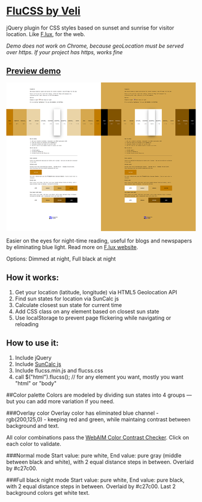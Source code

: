 # [FluCSS by Veli](http://veli.ee/flucss/)
jQuery plugin for CSS styles based on sunset and sunrise for visitor location. Like [F.lux](http://justgetflux.com/), for the web.

_Demo does not work on Chrome, because geoLocation must be served over https. If your project has https, works fine_

## [Preview demo](http://veli.ee/flucss/)

[![Preview](splash.png)](http://veli.ee/flucss/)


Easier on the eyes for night-time reading, useful for blogs and newspapers by eliminating blue light. Read more on [F.lux website](http://justgetflux.com/).

Options: Dimmed at night, Full black at night 

## How it works:
1. Get your location (latitude, longitude) via HTML5 Geolocation API
2. Find sun states for location via SunCalc js
3. Calculate closest sun state for current time
4. Add CSS class on any element based on closest sun state
5. Use localStorage to prevent page flickering while navigating or reloading


## How to use it:
1. Include jQuery
2. Include [SunCalc js](https://github.com/mourner/suncalc)
3. Include flucss.min.js and flucss.css
4. call $("html").flucss(); // for any element you want, mostly you want "html" or "body"

##Color palette
Colors are modeled by dividing sun states into 4 groups — but you can add more variation if you need.

###Overlay color
Overlay color has eliminated blue channel - rgb(200,125,0) - keeping red and green, while maintaing contrast between background and text.

All color combinations pass the [WebAIM Color Contrast Checker](http://webaim.org/resources/contrastchecker/). Click on each color to validate. 

###Normal mode
Start value: pure white, End value: pure gray (middle between black and white), with 2 equal distance steps in between. Overlaid by #c27c00.

###Full black night mode
Start value: pure white, End value: pure black, with 2 equal distance steps in between. Overlaid by #c27c00. Last 2 background colors get white text. 


